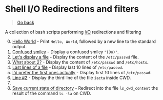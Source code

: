 # Shell I/O Redirections and filters

> [Go back](../README.md)

A collection of bash scripts performing
[I/O](https://en.wikipedia.org/wiki/Input/output) redirections and filtering

0. [Hello World](./0-hello_world) - Print `Hello, World`, followed by a new
   line to the standard output.
1. [Confused smiley](./1-confused_smiley) - Display a confused smiley `"(Ôo)'`.
2. [Let's display a file](./2-hellofile) - Display the content of the
   `/etc/passwd` file.
3. [What about 2?](./3-twofiles) - Display the content of
   `/etc/passwd` and `/etc/hosts`.
4. [Last lines of a file](./4-lastlines) - Display last 10 lines
    of `/etc/passwd`.
5. [I'd prefer the first ones actually](./5-firstlines) - Display first 10 lines
    of `/etc/passwd`.
6. [Line #2](./iacta) - Display the third line of the file `iacta` inside CWD.
7.
8. [Save current state of directory](./8-cwd_state) - Redirect into the file
    `ls_cwd_content` the result of the command `ls -la` on CWD.

